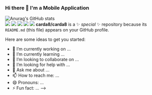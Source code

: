 ### Hi there 👋 I'm a Mobile Application 

![Anurag's GitHub stats](https://github-readme-stats.vercel.app/api?username=carda8&show_icons=true&theme=radical)<br>
<a href="버튼을 눌렀을 때 이동할 링크" target="_blank"><img src="https://img.shields.io/badge/ReactNative-61DAFB?style=for-the-badge&logo=react&logoColor=white"></a>
<img src="https://img.shields.io/badge/ReactQuery-FF4154?style=for-the-badge&logo=reactquery&logoColor=white">
<img src="https://img.shields.io/badge/redux-764ABC?style=for-the-badge&logo=reactquery&logoColor=white">
<img src="https://img.shields.io/badge/ReactQuery-FF4154?style=for-the-badge&logo=reactquery&logoColor=white">
<img src="https://img.shields.io/badge/ReactQuery-FF4154?style=for-the-badge&logo=reactquery&logoColor=white">
**carda8/carda8** is a ✨ _special_ ✨ repository because its `README.md` (this file) appears on your GitHub profile.

Here are some ideas to get you started:

- 🔭 I’m currently working on ...
- 🌱 I’m currently learning ...
- 👯 I’m looking to collaborate on ...
- 🤔 I’m looking for help with ...
- 💬 Ask me about ...
- 📫 How to reach me: ...
- 😄 Pronouns: ...
- ⚡ Fun fact: ...
-->
